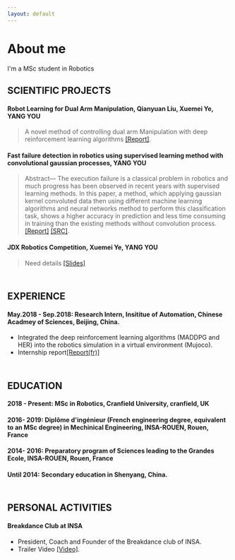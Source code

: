 ```yaml
---
layout: default
---
```

<!--
Text can be **bold**, _italic_, or ~~strikethrough~~.

[Link to another page](./another-page.html).

**Report**[Report](./assets/reports/Robot_failure.pdf).

There should be whitespace between paragraphs. We recommend including a README, or a file with information about your project. -->

# About me

I'm a MSc student in Robotics

## SCIENTIFIC PROJECTS
#### **Robot Learning for Dual Arm Manipulation**, Qianyuan Liu, Xuemei Ye, **YANG YOU**

> A novel method of controlling dual arm Manipulation with deep reinforcement learning algorithms  [[Report]](./assets/reports/DRL_Research.pdf).


#### **Fast failure detection in robotics using supervised learning method with convolutional gaussian processes**, **YANG YOU**



> Abstract— The execution failure is a classical problem in
robotics and much progress has been observed in recent
years with supervised learning methods. In this paper, a
method, which applying gaussian kernel convoluted data
then using different machine learning algorithms and neural
networks method to perform this classification task, shows
a higher accuracy in prediction and less time consuming in
training than the existing methods without convolution process.
> [[Report]](./assets/reports/Robot_failure.pdf) [[SRC]](https://github.com/yangyou95/Robot-Failure-Detection--A-convolutional-method).

#### **JDX Robotics Competition**, Xuemei Ye, **YANG YOU**

> Need details
> [[Slides]]()







## <br> EXPERIENCE
#### **May.2018 - Sep.2018: Research Intern, Insititue of Automation, Chinese Acadmey of Sciences, Beijing, China.**
*  Integrated the deep reinforcement learning algorithms (MADDPG and HER) into the robotics simulation in a virtual environment (Mujoco).
* Internship report[[Report(fr)]](./assets/reports/Report_internship.pdf)

## <br> EDUCATION
#### **2018 - Present: MSc in Robotics, Cranfield University, cranfield, UK**
#### **2016- 2019: 	Diplôme d'ingénieur (French engineering degree, equivalent to an MSc degree) in Mechinical Engineering, INSA-ROUEN, Rouen, France**
#### **2014- 2016: Preparatory program of Sciences leading to the Grandes Ecole, INSA-ROUEN, Rouen, France**
#### **Until 2014: Secondary education in Shenyang, China.**


## <br> PERSONAL ACTIVITIES
#### **Breakdance Club at INSA**
*  President, Coach and Founder of the Breakdance club of INSA.
* Trailer Video [[Video]](https://www.youtube.com/watch?v=noEaK8zkM-o).


<!--
#### Header 4

*   This is an unordered list following a header.
*   This is an unordered list following a header.
*   This is an unordered list following a header.

##### Header 5

1.  This is an ordered list following a header.
2.  This is an ordered list following a header.
3.  This is an ordered list following a header.

###### Header 6

| head1        | head two          | three |
|:-------------|:------------------|:------|
| ok           | good swedish fish | nice  |
| out of stock | good and plenty   | nice  |
| ok           | good `oreos`      | hmm   |
| ok           | good `zoute` drop | yumm  |

### There's a horizontal rule below this.

* * *

### Here is an unordered list:

*   Item foo
*   Item bar
*   Item baz
*   Item zip

### And an ordered list:

1.  Item one
1.  Item two
1.  Item three
1.  Item four

### And a nested list:

- level 1 item
  - level 2 item
  - level 2 item
    - level 3 item
    - level 3 item
- level 1 item
  - level 2 item
  - level 2 item
  - level 2 item
- level 1 item
  - level 2 item
  - level 2 item
- level 1 item

### Small image

![Octocat](https://assets-cdn.github.com/images/icons/emoji/octocat.png)

### Large image

![Branching](https://guides.github.com/activities/hello-world/branching.png)


### Definition lists can be used with HTML syntax.

<dl>
<dt>Name</dt>
<dd>Godzilla</dd>
<dt>Born</dt>
<dd>1952</dd>
<dt>Birthplace</dt>
<dd>Japan</dd>
<dt>Color</dt>
<dd>Green</dd>
</dl>

```
Long, single-line code blocks should not wrap. They should horizontally scroll if they are too long. This line should be long enough to demonstrate this.
```

```
The final element.
``` -->
